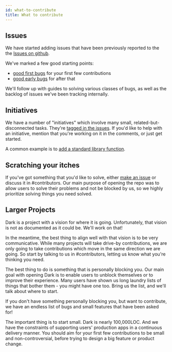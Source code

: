```yaml
---
id: what-to-contribute
title: What to contribute
---
```


## Issues

We have started adding issues that have been previously reported to the the
[Issues on github](https://github.com/darklang/dark/issues).

We've marked a few good starting points:
- [good first bugs](https://github.com/darklang/dark/labels/good-first-bug) for
  your first few contributions
- [good early bugs](https://github.com/darklang/dark/labels/good-early-bug) for
  after that

We'll follow up with guides to solving various classes of bugs, as well as the
backlog of issues we've been tracking internally.

## Initiatives

We have a number of "initiatives" which involve many small,
related-but-disconnected tasks. They're [tagged in the
issues](https://github.com/darklang/dark/labels/initiative). If you'd like to
help with an initiative, mention that you're working on it in the comments, or
just get started.

A common example is to [add a standard library
function](https://github.com/darklang/dark/issues/2411).

## Scratching your itches

If you've got something that you'd like to solve, either [make an
issue](https://github.com/darklang/dark/issues) or discuss it in #contributors.
Our main purpose of opening the repo was to allow users to solve their problems
and not be blocked by us, so we highly prioritize solving things you need
solved.
 
## Larger Projects

Dark is a project with a vision for where it is going. Unfortunately, that vision is not as documented as it could be. We'll work on that!

In the meantime, the best thing to align well with that vision is to be very communicative. While many projects will take drive-by contributions, we are only going to take contributions which move in the same direction we are going. So start by talking to us in #contributors, letting us know what you're thinking you need.

The best thing to do is something that is personally blocking you. Our main goal with opening Dark is to enable users to unblock themselves or to improve their experience. Many users have shown us long laundry lists of things that bother them - you might have one too. Bring us the list, and we'll talk about where to start.

If you don't have something personally blocking you, but want to contribute, we have an endless list of bugs and small features that have been asked for!

The important thing is to start small. Dark is nearly 100,000LOC. And we have the constraints of supporting users' production apps in a continuous delivery manner. You should aim for your first few contributions to be small and non-controversial, before trying to design a big feature or product change.


